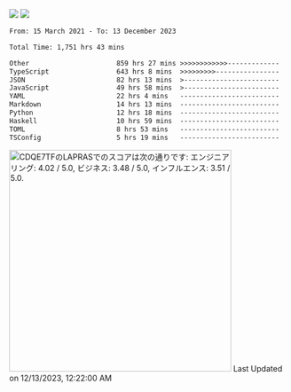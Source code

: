 <div>
  <img src="https://github-readme-stats.vercel.app/api?username=naporin0624&count_private=true&show_icons=true" />
  <img src="https://github-readme-stats.vercel.app/api/top-langs/?username=naporin0624&layout=compact&hide=css" />
  <!--START_SECTION:waka-->

```txt
From: 15 March 2021 - To: 13 December 2023

Total Time: 1,751 hrs 43 mins

Other                      859 hrs 27 mins >>>>>>>>>>>>-------------   49.06 %
TypeScript                 643 hrs 8 mins  >>>>>>>>>----------------   36.72 %
JSON                       82 hrs 13 mins  >------------------------   04.69 %
JavaScript                 49 hrs 58 mins  >------------------------   02.85 %
YAML                       22 hrs 4 mins   -------------------------   01.26 %
Markdown                   14 hrs 13 mins  -------------------------   00.81 %
Python                     12 hrs 18 mins  -------------------------   00.70 %
Haskell                    10 hrs 59 mins  -------------------------   00.63 %
TOML                       8 hrs 53 mins   -------------------------   00.51 %
TSConfig                   5 hrs 19 mins   -------------------------   00.30 %
```

<!--END_SECTION:waka-->
  
  <!--START_SECTION:lapras-card-->
<p ><a href="https://lapras.com/public/CDQE7TF" target="_blank" rel="noopener noreferrer"><img alt="CDQE7TFのLAPRASでのスコアは次の通りです: エンジニアリング: 4.02 / 5.0, ビジネス: 3.48 / 5.0, インフルエンス: 3.51 / 5.0." src="https://lapras-card-generator.vercel.app/api/svg?e=4.02&b=3.48&i=3.51&b1=%23232323&b2=%236d6d6d&i1=%23212121&i2=%23818181&l=ja" width="400" ></a>  
Last Updated on 12/13/2023, 12:22:00 AM</p>
<!--END_SECTION:lapras-card-->
</div>

